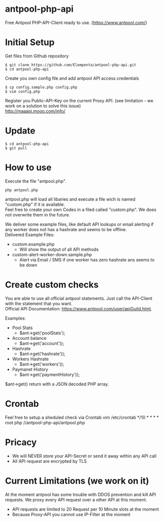 # antpool-php-api
Free Antpool PHP-API-Client ready to use. (https://www.antpool.com/)

# Initial Setup

Get files from Github repository

    $ git clone https://github.com/Elompenta/antpool-php-api.git
    $ cd antpool-php-api

Create you own config file and add antpool API access credentials

    $ cp config.sample.php config.php
    $ vim config.php

Register you Public-API-Key on the current Proxy API. (see limitation - we work on a solution to solve this issue)\
http://maaapi.mooo.com/info/

# Update
    $ cd antpool-php-api
    $ git pull

# How to use
Execute the file "antpool.php".

    php antpool.php

antpool.php will load all libaries and execute a file wich is named "custom.php" if it is available.\
Feel free to create your own Codes in a filed called "custom.php". We does not overwrite them in the future.

We deliver some example files, like default API lookups or email alerting if any worker does not has a hashrate and seems to be offline.\
Delivered Example Files:
- custom.example.php
    - Will show the output of all API methods
- custom-alert-worker-down.sample.php
    - Alert via Email / SMS if one worker has zero hashrate ans seems to be down

# Create custom checks
You are able to use all official antpool statements. Just call the API-Client with the statement that you want.\
Official API Documentation: https://www.antpool.com/user/apiGuild.htm\

Examples:
- Pool Stats
    - $ant->get('poolStats');
- Account balance
    - $ant->get('account'));
- Hashrate
    - $ant->get('hashrate')); 
- Workers Hashrate
    - $ant->get('workers'));
- Paymanet History
    - $ant->get('paymentHistory'));

$ant->get() return with a JSON decoded PHP array.  

# Crontab
Feel free to setup a sheduled check via Crontab
    vim /etc/crontab
    */10 *  * * *   root    php /<your-dir>/antpool-php-api/antpool.php

# Pricacy
- We will NEVER store your API-Secret or send it away within any API call
- All API request are encrypted by TLS

# Current Limitations (we work on it)
At the moment antpool has some trouble with DDOS prevention and kill API requests.
We proxy every API request over a other API at this moment.
- API requests are limited to 20 Request per 10 Minute slots at the moment
- Because Proxy-API you cannot use IP-Filter at the moment
